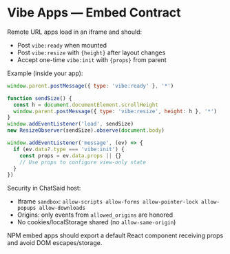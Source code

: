 # Vibe Apps — Embed Contract

Remote URL apps load in an iframe and should:
- Post `vibe:ready` when mounted
- Post `vibe:resize` with `{height}` after layout changes
- Accept one-time `vibe:init` with `{props}` from parent

Example (inside your app):

```js
window.parent.postMessage({ type: 'vibe:ready' }, '*')

function sendSize() {
  const h = document.documentElement.scrollHeight
  window.parent.postMessage({ type: 'vibe:resize', height: h }, '*')
}
window.addEventListener('load', sendSize)
new ResizeObserver(sendSize).observe(document.body)

window.addEventListener('message', (ev) => {
  if (ev.data?.type === 'vibe:init') {
    const props = ev.data.props || {}
    // Use props to configure view-only state
  }
})
```

Security in ChatSaid host:
- Iframe `sandbox`: `allow-scripts allow-forms allow-pointer-lock allow-popups allow-downloads`
- Origins: only events from `allowed_origins` are honored
- No cookies/localStorage shared (no `allow-same-origin`)

NPM embed apps should export a default React component receiving props and avoid DOM escapes/storage.

